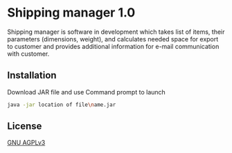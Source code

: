 # Shipping manager 1.0
Shipping manager is software in development which takes list of items, their parameters (dimensions, weight), and calculates needed space for export to customer and provides additional information for e-mail communication with customer.


## Installation

Download JAR file and use Command prompt to launch

```bash
java -jar location of file\name.jar
```




## License
[GNU AGPLv3](https://choosealicense.com/licenses/agpl-3.0/)
